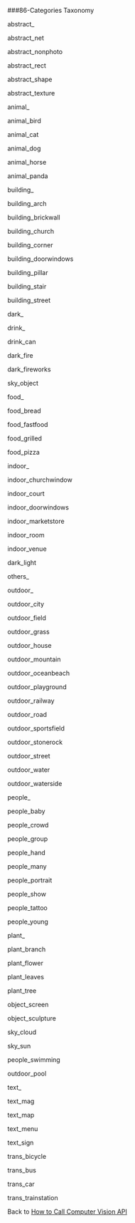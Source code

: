 <!-- 
NavPath: Computer Vision API
LinkLabel: 86categories
Url: Computer-Vision-API/documentation/Images/86-categories
Weight: 100
-->

###86-Categories Taxonomy

abstract_

abstract_net

abstract_nonphoto

abstract_rect

abstract_shape

abstract_texture

animal_

animal_bird

animal_cat

animal_dog

animal_horse

animal_panda

building_

building_arch

building_brickwall

building_church

building_corner

building_doorwindows

building_pillar

building_stair

building_street

dark_

drink_

drink_can

dark_fire

dark_fireworks

sky_object

food_

food_bread

food_fastfood

food_grilled

food_pizza

indoor_

indoor_churchwindow

indoor_court

indoor_doorwindows

indoor_marketstore

indoor_room

indoor_venue

dark_light

others_

outdoor_

outdoor_city

outdoor_field

outdoor_grass

outdoor_house

outdoor_mountain

outdoor_oceanbeach

outdoor_playground

outdoor_railway

outdoor_road

outdoor_sportsfield

outdoor_stonerock

outdoor_street

outdoor_water

outdoor_waterside

people_

people_baby

people_crowd

people_group

people_hand

people_many

people_portrait

people_show

people_tattoo

people_young

plant_

plant_branch

plant_flower

plant_leaves

plant_tree

object_screen

object_sculpture

sky_cloud

sky_sun

people_swimming

outdoor_pool

text_

text_mag

text_map

text_menu

text_sign

trans_bicycle

trans_bus

trans_car

trans_trainstation

Back to [How to Call Computer Vision API](HowToCallVisionAPI.md)

